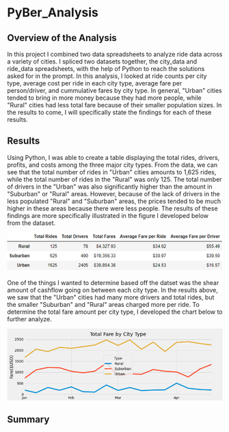 # PyBer_Analysis

## Overview of the Analysis
In this project I combined two data spreadsheets to analyze ride data across a variety of cities. I spliced two datasets together, the city_data and ride_data spreadsheets, with the help of Python to reach the solutions asked for in the prompt. In this analysis, I looked at ride counts per city type, average cost per ride in each city type, average fare per person/driver, and cummulative fares by city type. In general, "Urban" cities tended to bring in more money because they had more people, while "Rural" cities had less total fare because of their smaller population sizes. In the results to come, I will specifically state the findings for each of these results.

## Results
Using Python, I was able to create a table displaying the total rides, drivers, profits, and costs among the three major city types. From the data, we can see that the total number of rides in "Urban" cities amounts to 1,625 rides, while the total number of rides in the "Rural" was only 125. The total number of drivers in the "Urban" was also significantly higher than the amount in "Suburban" or "Rural" areas.  However, because of the lack of drivers in the less populated "Rural" and "Suburban" areas, the prices tended to be much higher in these areas because there were less people. The results of these findings are more specifically illustrated in the figure I developed below from the dataset.

![PyBer_Summary_df](Analysis/PyBer_Summary_df.PNG)

One of the things I wanted to determine based off the datset was the shear amount of cashflow going on between each city type. In the results above, we saw that the "Urban" cities had many more drivers and total rides, but the smaller "Suburban" and "Rural" areas charged more per ride. To determine the total fare amount per city type, I developed the chart below to further analyze.

![PyBer_fare_summary](Analysis/PyBer_fare_summary.png)

## Summary
